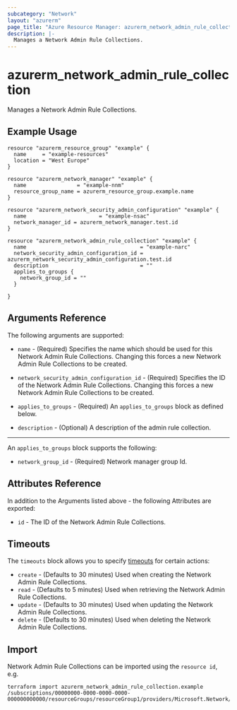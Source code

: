 ```yaml
---
subcategory: "Network"
layout: "azurerm"
page_title: "Azure Resource Manager: azurerm_network_admin_rule_collection"
description: |-
  Manages a Network Admin Rule Collections.
---
```


# azurerm_network_admin_rule_collection

Manages a Network Admin Rule Collections.

## Example Usage

```hcl
resource "azurerm_resource_group" "example" {
  name     = "example-resources"
  location = "West Europe"
}

resource "azurerm_network_manager" "example" {
  name                = "example-nnm"
  resource_group_name = azurerm_resource_group.example.name
}

resource "azurerm_network_security_admin_configuration" "example" {
  name                       = "example-nsac"
  network_manager_id = azurerm_network_manager.test.id
}

resource "azurerm_network_admin_rule_collection" "example" {
  name                                    = "example-narc"
  network_security_admin_configuration_id = azurerm_network_security_admin_configuration.test.id
  description                             = ""
  applies_to_groups {
    network_group_id = ""
  }

}
```

## Arguments Reference

The following arguments are supported:

* `name` - (Required) Specifies the name which should be used for this Network Admin Rule Collections. Changing this forces a new Network Admin Rule Collections to be created.

* `network_security_admin_configuration_id` - (Required) Specifies the ID of the Network Admin Rule Collections. Changing this forces a new Network Admin Rule Collections to be created.

* `applies_to_groups` - (Required) An `applies_to_groups` block as defined below.

* `description` - (Optional) A description of the admin rule collection.

---

An `applies_to_groups` block supports the following:

* `network_group_id` - (Required) Network manager group Id.

## Attributes Reference

In addition to the Arguments listed above - the following Attributes are exported:

* `id` - The ID of the Network Admin Rule Collections.



## Timeouts

The `timeouts` block allows you to specify [timeouts](https://www.terraform.io/docs/configuration/resources.html#timeouts) for certain actions:

* `create` - (Defaults to 30 minutes) Used when creating the Network Admin Rule Collections.
* `read` - (Defaults to 5 minutes) Used when retrieving the Network Admin Rule Collections.
* `update` - (Defaults to 30 minutes) Used when updating the Network Admin Rule Collections.
* `delete` - (Defaults to 30 minutes) Used when deleting the Network Admin Rule Collections.

## Import

Network Admin Rule Collections can be imported using the `resource id`, e.g.

```shell
terraform import azurerm_network_admin_rule_collection.example /subscriptions/00000000-0000-0000-0000-000000000000/resourceGroups/resourceGroup1/providers/Microsoft.Network/networkManagers/networkManager1/securityAdminConfigurations/configuration1/ruleCollections/ruleCollection1
```
